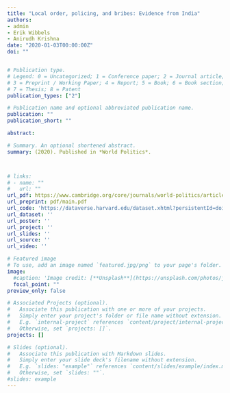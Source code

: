 ```yaml
---
title: "Local order, policing, and bribes: Evidence from India"
authors:
- admin
- Erik Wibbels
- Anirudh Krishna
date: "2020-01-03T00:00:00Z"
doi: ""


# Publication type.
# Legend: 0 = Uncategorized; 1 = Conference paper; 2 = Journal article;
# 3 = Preprint / Working Paper; 4 = Report; 5 = Book; 6 = Book section;
# 7 = Thesis; 8 = Patent
publication_types: ["2"]

# Publication name and optional abbreviated publication name.
publication: ""
publication_short: ""

abstract:

# Summary. An optional shortened abstract.
summary: (2020). Published in *World Politics*.



# links:
# - name: ""
#   url: ""
url_pdf: https://www.cambridge.org/core/journals/world-politics/article/local-order-policing-and-bribes/C3F585376CA05ED8F483AA6453BD4565
url_preprint: pdf/main.pdf
url_code: 'https://dataverse.harvard.edu/dataset.xhtml?persistentId=doi:10.7910/DVN/5XM0XM'
url_dataset: ''
url_poster: ''
url_project: ''
url_slides: ''
url_source: ''
url_video: ''

# Featured image
# To use, add an image named `featured.jpg/png` to your page's folder.
image:
  #caption: 'Image credit: [**Unsplash**](https://unsplash.com/photos/jdD8gXaTZsc)'
  focal_point: ""
preview_only: false

# Associated Projects (optional).
#   Associate this publication with one or more of your projects.
#   Simply enter your project's folder or file name without extension.
#   E.g. `internal-project` references `content/project/internal-project/index.md`.
#   Otherwise, set `projects: []`.
projects: []

# Slides (optional).
#   Associate this publication with Markdown slides.
#   Simply enter your slide deck's filename without extension.
#   E.g. `slides: "example"` references `content/slides/example/index.md`.
#   Otherwise, set `slides: ""`.
#slides: example
---
```


